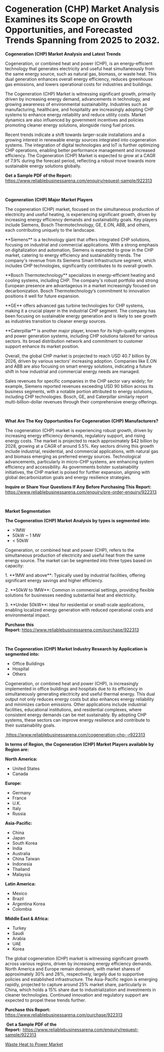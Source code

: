 <p><h1>Cogeneration (CHP) Market Analysis Examines its Scope on Growth Opportunities, and Forecasted Trends Spanning from 2025 to 2032.</h1></p><p><strong>Cogeneration (CHP) Market Analysis and Latest Trends</strong></p>
<p><p>Cogeneration, or combined heat and power (CHP), is an energy-efficient technology that generates electricity and useful heat simultaneously from the same energy source, such as natural gas, biomass, or waste heat. This dual generation enhances overall energy efficiency, reduces greenhouse gas emissions, and lowers operational costs for industries and buildings.</p><p>The Cogeneration (CHP) Market is witnessing significant growth, primarily driven by increasing energy demand, advancements in technology, and growing awareness of environmental sustainability. Industries such as manufacturing, healthcare, and hospitality are increasingly adopting CHP systems to enhance energy reliability and reduce utility costs. Market dynamics are also influenced by government incentives and policies promoting cleaner energy solutions, alongside rising fuel prices.</p><p>Recent trends indicate a shift towards larger-scale installations and a growing interest in renewable energy sources integrated into cogeneration systems. The integration of digital technologies and IoT is further optimizing CHP operations, enabling better performance management and increased efficiency. The Cogeneration (CHP) Market is expected to grow at a CAGR of 7.9% during the forecast period, reflecting a robust move towards more sustainable energy solutions globally.</p></p>
<p><strong>Get a Sample PDF of the Report:&nbsp;</strong> <a href="https://www.reliablebusinessarena.com/enquiry/request-sample/922313?utm_campaign=2514&utm_medium=2&utm_source=Github&utm_content=ia&utm_term=07042025&utm_id=cogeneration-chp">https://www.reliablebusinessarena.com/enquiry/request-sample/922313</a></p>
<p>&nbsp;</p>
<p><strong>Cogeneration (CHP) Major Market Players</strong></p>
<p><p>The cogeneration (CHP) market, focused on the simultaneous production of electricity and useful heating, is experiencing significant growth, driven by increasing energy efficiency demands and sustainability goals. Key players include Siemens, Bosch Thermotechnology, GE, E.ON, ABB, and others, each contributing uniquely to the landscape.</p><p>**Siemens** is a technology giant that offers integrated CHP solutions, focusing on industrial and commercial applications. With a strong emphasis on digitalization and automation, Siemens is expected to grow in the CHP market, catering to energy efficiency and sustainability trends. The company's revenue from its Siemens Smart Infrastructure segment, which includes CHP technologies, significantly contributes to its overall growth.</p><p>**Bosch Thermotechnology** specializes in energy-efficient heating and cooling systems, including CHP. The company's robust portfolio and strong European presence are advantageous in a market increasingly focused on decarbonization. Bosch Thermotechnology’s commitment to innovation positions it well for future expansion.</p><p>**GE** offers advanced gas turbine technologies for CHP systems, making it a crucial player in the industrial CHP segment. The company has been focusing on sustainable energy generation and is likely to see growth as industries transition to cleaner energy sources.</p><p>**Caterpillar** is another major player, known for its high-quality engines and power generation systems, including CHP solutions tailored for various sectors. Its broad distribution network and commitment to customer support enhance its market position.</p><p>Overall, the global CHP market is projected to reach USD 40.7 billion by 2026, driven by various sectors' increasing adoption. Companies like E.ON and ABB are also focusing on smart energy solutions, indicating a future shift in how industrial and commercial energy needs are managed.</p><p>Sales revenues for specific companies in the CHP sector vary widely; for example, Siemens reported revenues exceeding USD 90 billion across its business segments, with a notable portion attributed to energy solutions, including CHP technologies. Bosch, GE, and Caterpillar similarly report multi-billion-dollar revenues through their comprehensive energy offerings.</p></p>
<p>&nbsp;</p>
<p><strong>What Are The Key Opportunities For Cogeneration (CHP) Manufacturers?</strong></p>
<p><p>The cogeneration (CHP) market is experiencing robust growth, driven by increasing energy efficiency demands, regulatory support, and rising energy costs. The market is projected to reach approximately $42 billion by 2028, growing at a CAGR of around 5.5%. Key sectors driving this growth include industrial, residential, and commercial applications, with natural gas and biomass emerging as preferred energy sources. Technological advancements, particularly in micro-CHP systems, are enhancing system efficiency and accessibility. As governments bolster sustainability initiatives, the CHP market is poised for further expansion, aligning with global decarbonization goals and energy resilience strategies.</p></p>
<p><strong>Inquire or Share Your Questions If Any Before Purchasing This Report:</strong> <a href="https://www.reliablebusinessarena.com/enquiry/pre-order-enquiry/922313?utm_campaign=2514&utm_medium=2&utm_source=Github&utm_content=ia&utm_term=07042025&utm_id=cogeneration-chp">https://www.reliablebusinessarena.com/enquiry/pre-order-enquiry/922313</a></p>
<p>&nbsp;</p>
<p><strong>Market Segmentation</strong></p>
<p><strong>The Cogeneration (CHP) Market Analysis by types is segmented into:</strong></p>
<p><ul><li>>1MW</li><li>50kW ~ 1 MW</li><li>< 50kW</li></ul></p>
<p><p>Cogeneration, or combined heat and power (CHP), refers to the simultaneous production of electricity and useful heat from the same energy source. The market can be segmented into three types based on capacity: </p><p>1. **1MW and above**: Typically used by industrial facilities, offering significant energy savings and higher efficiency.</p><p>2. **50kW to 1MW**: Common in commercial settings, providing flexible solutions for businesses needing substantial heat and electricity.</p><p>3. **Under 50kW**: Ideal for residential or small-scale applications, enabling localized energy generation with reduced operational costs and environmental impact.</p></p>
<p><strong>Purchase this Report:&nbsp;</strong><a href="https://www.reliablebusinessarena.com/purchase/922313?utm_campaign=2514&utm_medium=2&utm_source=Github&utm_content=ia&utm_term=07042025&utm_id=cogeneration-chp">https://www.reliablebusinessarena.com/purchase/922313</a></p>
<p>&nbsp;</p>
<p><strong>The Cogeneration (CHP) Market Industry Research by Application is segmented into:</strong></p>
<p><ul><li>Office Buildings</li><li>Hospital</li><li>Others</li></ul></p>
<p><p>Cogeneration, or combined heat and power (CHP), is increasingly implemented in office buildings and hospitals due to its efficiency in simultaneously generating electricity and useful thermal energy. This dual output not only reduces energy costs but also enhances energy reliability and minimizes carbon emissions. Other applications include industrial facilities, educational institutions, and residential complexes, where consistent energy demands can be met sustainably. By adopting CHP systems, these sectors can improve energy resilience and contribute to their sustainability goals.</p></p>
<p><a href="https://www.reliablebusinessarena.com/cogeneration-chp--r922313?utm_campaign=2514&utm_medium=2&utm_source=Github&utm_content=ia&utm_term=07042025&utm_id=cogeneration-chp">&nbsp;https://www.reliablebusinessarena.com/cogeneration-chp--r922313</a></p>
<p><strong>In terms of Region, the Cogeneration (CHP) Market Players available by Region are:</strong></p>
<p>
    <p> <strong> North America: </strong>
        <ul>
            <li>United States</li>
            <li>Canada</li>
        </ul>
        </p> 
    <p> <strong> Europe: </strong>
        <ul>
            <li>Germany</li>
            <li>France</li>
            <li>U.K.</li>
            <li>Italy</li>
            <li>Russia</li>
        </ul>
        </p> 
    <p> <strong> Asia-Pacific: </strong>
        <ul>
            <li>China</li>
            <li>Japan</li>
            <li>South Korea</li>
            <li>India</li>
            <li>Australia</li>
            <li>China Taiwan</li>
            <li>Indonesia</li>
            <li>Thailand</li>
            <li>Malaysia</li>
        </ul>
        </p> 
    <p> <strong> Latin America: </strong>
        <ul>
            <li>Mexico</li>
            <li>Brazil</li>
            <li>Argentina Korea</li>
            <li>Colombia</li>
        </ul>
        </p> 
    <p> <strong> Middle East & Africa: </strong>
        <ul>
            <li>Turkey</li>
            <li>Saudi</li>
            <li>Arabia</li>
            <li>UAE</li>
            <li>Korea</li>
        </ul>
    </p>
    </p>
<p><p>The global cogeneration (CHP) market is witnessing significant growth across various regions, driven by increasing energy efficiency demands. North America and Europe remain dominant, with market shares of approximately 30% and 28%, respectively, largely due to supportive policies and established infrastructure. The Asia-Pacific region is emerging rapidly, projected to capture around 25% market share, particularly in China, which holds a 15% share due to industrialization and investments in cleaner technologies. Continued innovation and regulatory support are expected to propel these trends further.</p></p>
<p><strong>Purchase this Report: </strong><a href="https://www.reliablebusinessarena.com/purchase/922313?utm_campaign=2514&utm_medium=2&utm_source=Github&utm_content=ia&utm_term=07042025&utm_id=cogeneration-chp">https://www.reliablebusinessarena.com/purchase/922313</a></p>
<p>&nbsp;<strong>Get a Sample PDF of the Report:&nbsp;&nbsp;</strong><a href="https://www.reliablebusinessarena.com/enquiry/request-sample/922313?utm_campaign=2514&utm_medium=2&utm_source=Github&utm_content=ia&utm_term=07042025&utm_id=cogeneration-chp">https://www.reliablebusinessarena.com/enquiry/request-sample/922313</a></p>
<p><strong></strong></p>
<p><p><a href="https://github.com/manesros8/Market-Research-Report-List-1/blob/main/waste-heat-to-power-market.md?utm_campaign=2514&utm_medium=2&utm_source=Github&utm_content=ia&utm_term=07042025&utm_id=cogeneration-chp">Waste Heat to Power Market</a></p></p>